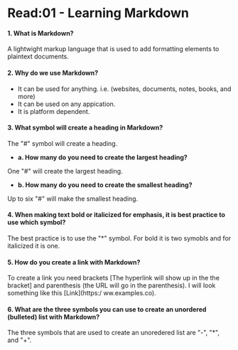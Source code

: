 # Read:01 - Learning Markdown

#### 1. What is Markdown?

A lightwight markup language that is used to add formatting elements to plaintext documents.

#### 2. Why do we use Markdown?

- It can be used for anything. i.e. (websites, documents, notes, books, and more)
- It can be used on any appication.
- It is platform dependent.
#### 3. What symbol will create a heading in Markdown?
The "#" symbol will create a heading. 
  - **a. How many do you need to create the largest heading?**

One "#" will create the largest heading.

  - **b. How many do you need to create the smallest heading?**

Up to six "#" will make the smallest heading.

#### 4. When making text bold or italicized for emphasis, it is best practice to use which symbol?

The best practice is to use the "*" symbol. For bold it is two symobls and for italicized it is one. 

#### 5. How do you create a link with Markdown?

To create a link you need brackets [The hyperlink will show up in the the bracket] and parenthesis (the URL will go in the parenthesis). I will look something like this [Link](https:/ ww.examples.co).

#### 6. What are the three symbols you can use to create an unordered (bulleted) list with Markdown?

The three symbols that are used to create an unoredered list are "-", "*", and "+". 
